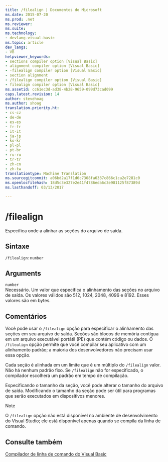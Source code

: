 ```yaml
---
title: /filealign | Documentos do Microsoft
ms.date: 2015-07-20
ms.prod: .net
ms.reviewer: 
ms.suite: 
ms.technology:
- devlang-visual-basic
ms.topic: article
dev_langs:
- VB
helpviewer_keywords:
- sections compiler option [Visual Basic]
- alignment compiler option [Visual Basic]
- -filealign compiler option [Visual Basic]
- section alignment
- /filealign compiler option [Visual Basic]
- filealign compiler option [Visual Basic]
ms.assetid: cc61ec3d-ad38-4b28-9659-099d73cad099
caps.latest.revision: 14
author: stevehoag
ms.author: shoag
translation.priority.ht:
- cs-cz
- de-de
- es-es
- fr-fr
- it-it
- ja-jp
- ko-kr
- pl-pl
- pt-br
- ru-ru
- tr-tr
- zh-cn
- zh-tw
translationtype: Machine Translation
ms.sourcegitcommit: a06bd2a17f1d6c7308fa6337c866c1ca2e7281c0
ms.openlocfilehash: 18d5c3e327e2e41f4786eda6c3e981125f87389d
ms.lasthandoff: 03/13/2017

---
```

# <a name="filealign"></a>/filealign
Especifica onde a alinhar as seções do arquivo de saída.  
  
## <a name="syntax"></a>Sintaxe  
  
```  
/filealign:number  
```  
  
## <a name="arguments"></a>Arguments  
 `number`  
 Necessário. Um valor que especifica o alinhamento das seções no arquivo de saída. Os valores válidos são 512, 1024, 2048, 4096 e 8192. Esses valores são em bytes.  
  
## <a name="remarks"></a>Comentários  
 Você pode usar o `/filealign` opção para especificar o alinhamento das seções em seu arquivo de saída. Seções são blocos de memória contígua em um arquivo executável portátil (PE) que contém código ou dados. O `/filealign` opção permite que você compilar seu aplicativo com um alinhamento padrão; a maioria dos desenvolvedores não precisam usar essa opção.  
  
 Cada seção é alinhada em um limite que é um múltiplo do `/filealign` valor. Não há nenhum padrão fixo. Se `/filealign` não for especificado, o compilador escolherá um padrão em tempo de compilação.  
  
 Especificando o tamanho da seção, você pode alterar o tamanho do arquivo de saída. Modificando o tamanho da seção pode ser útil para programas que serão executados em dispositivos menores.  
  
> [!NOTE]
>  O `/filealign` opção não está disponível no ambiente de desenvolvimento do Visual Studio; ele está disponível apenas quando se compila da linha de comando.  
  
## <a name="see-also"></a>Consulte também  
 [Compilador de linha de comando do Visual Basic](../../../visual-basic/reference/command-line-compiler/index.md)
